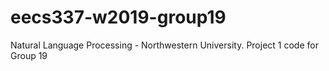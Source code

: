 # eecs337-w2019-group19
Natural Language Processing - Northwestern University. Project 1 code for Group 19

